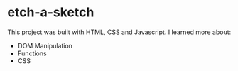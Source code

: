 # etch-a-sketch

This project was built with HTML, CSS and Javascript.
I learned more about:
- DOM Manipulation
- Functions
- CSS
